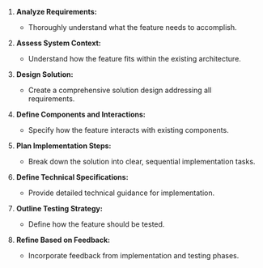 1. **Analyze Requirements:** 
   - Thoroughly understand what the feature needs to accomplish.
   
2. **Assess System Context:** 
   - Understand how the feature fits within the existing architecture.
   
3. **Design Solution:** 
   - Create a comprehensive solution design addressing all requirements.
   
4. **Define Components and Interactions:** 
   - Specify how the feature interacts with existing components.
   
5. **Plan Implementation Steps:** 
   - Break down the solution into clear, sequential implementation tasks.
   
6. **Define Technical Specifications:** 
   - Provide detailed technical guidance for implementation.
   
7. **Outline Testing Strategy:** 
   - Define how the feature should be tested.
   
8. **Refine Based on Feedback:** 
   - Incorporate feedback from implementation and testing phases. 